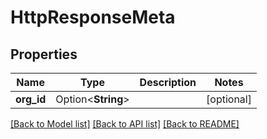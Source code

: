 # HttpResponseMeta

## Properties

Name | Type | Description | Notes
------------ | ------------- | ------------- | -------------
**org_id** | Option<**String**> |  | [optional]

[[Back to Model list]](../README.md#documentation-for-models) [[Back to API list]](../README.md#documentation-for-api-endpoints) [[Back to README]](../README.md)


